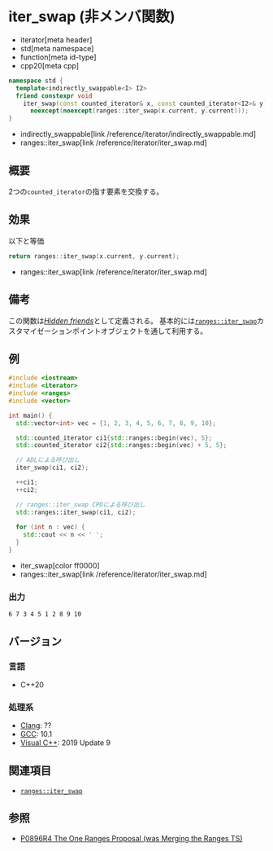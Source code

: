 # iter_swap (非メンバ関数)
* iterator[meta header]
* std[meta namespace]
* function[meta id-type]
* cpp20[meta cpp]

```cpp
namespace std {
  template<indirectly_swappable<I> I2>
  friend constexpr void
    iter_swap(const counted_iterator& x, const counted_iterator<I2>& y)
      noexcept(noexcept(ranges::iter_swap(x.current, y.current)));
}
```
* indirectly_swappable[link /reference/iterator/indirectly_swappable.md]
* ranges::iter_swap[link /reference/iterator/iter_swap.md]

## 概要

2つの`counted_iterator`の指す要素を交換する。

## 効果

以下と等価

```cpp
return ranges::iter_swap(x.current, y.current);
```
* ranges::iter_swap[link /reference/iterator/iter_swap.md]

## 備考

この関数は[*Hidden friends*](/article/lib/hidden_friends.md)として定義される。 
基本的には[`ranges::iter_swap`](/reference/iterator/iter_swap.md)カスタマイゼーションポイントオブジェクトを通して利用する。

## 例
```cpp example
#include <iostream>
#include <iterator>
#include <ranges>
#include <vector>

int main() {
  std::vector<int> vec = {1, 2, 3, 4, 5, 6, 7, 8, 9, 10};

  std::counted_iterator ci1{std::ranges::begin(vec), 5};
  std::counted_iterator ci2{std::ranges::begin(vec) + 5, 5};

  // ADLによる呼び出し
  iter_swap(ci1, ci2);

  ++ci1;
  ++ci2;

  // ranges::iter_swap CPOによる呼び出し
  std::ranges::iter_swap(ci1, ci2);
  
  for (int n : vec) {
    std::cout << n << ' ';
  }
}

```
* iter_swap[color ff0000]
* ranges::iter_swap[link /reference/iterator/iter_swap.md]

### 出力
```
6 7 3 4 5 1 2 8 9 10 
```

## バージョン
### 言語
- C++20

### 処理系
- [Clang](/implementation.md#clang): ??
- [GCC](/implementation.md#gcc): 10.1
- [Visual C++](/implementation.md#visual_cpp): 2019 Update 9

## 関連項目

- [`ranges::iter_swap`](/reference/iterator/iter_swap.md)

## 参照
- [P0896R4 The One Ranges Proposal (was Merging the Ranges TS)](http://www.open-std.org/jtc1/sc22/wg21/docs/papers/2018/p0896r4.pdf)
